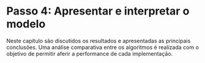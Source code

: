 Passo 4: Apresentar e interpretar o modelo
=======================

Neste capítulo são discutidos os resultados e apresentadas as principais conclusões. Uma análise comparativa entre os algoritmos é realizada com o objetivo de permitir aferir a performance de cada implementação.


